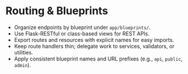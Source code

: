 # Routing & Blueprints

- Organize endpoints by blueprint under `app/blueprints/`.
- Use Flask-RESTful or class-based views for REST APIs.
- Export routes and resources with explicit names for easy imports.
- Keep route handlers thin; delegate work to services, validators, or utilities.
- Apply consistent blueprint names and URL prefixes (e.g., `api`, `public`, `admin`).
